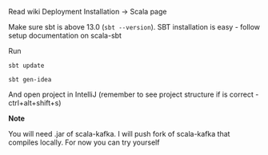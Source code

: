 Read wiki Deployment Installation -> Scala page

Make sure sbt is above 13.0 (`sbt --version`). SBT installation is easy - follow
setup documentation on scala-sbt

Run

`sbt update`

`sbt gen-idea`

And open project in IntelliJ (remember to see project structure if is correct -
ctrl+alt+shift+s)


**Note**

You will need .jar of scala-kafka. I will push fork of scala-kafka that
compiles locally. For now you can try yourself


